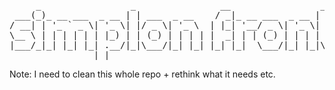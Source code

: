 <pre>
     _                 _                __                 _                 _ 
 ___(_)_ __ ___  _ __ | | ___  _ __    / _|_ __ ___  _ __ | |_ ___ _ __   __| |
/ __| | '_ ` _ \| '_ \| |/ _ \| '_ \  | |_| '__/ _ \| '_ \| __/ _ \ '_ \ / _` |
\__ \ | | | | | | |_) | | (_) | | | | |  _| | | (_) | | | | ||  __/ | | | (_| |
|___/_|_| |_| |_| .__/|_|\___/|_| |_| |_| |_|  \___/|_| |_|\__\___|_| |_|\__,_|
                |_|                                                            
</pre>

Note: I need to clean this whole repo + rethink what it needs etc.
